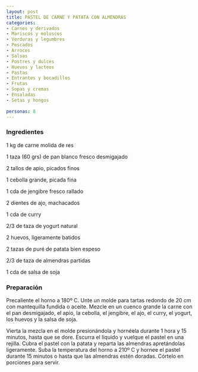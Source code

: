 ```yaml
---
layout: post
title: PASTEL DE CARNE Y PATATA CON ALMENDRAS
categories:
- Carnes y derivados
- Mariscos y moluscos
- Verduras y legumbres
- Pescados
- Arroces
- Salsas
- Postres y dulces
- Huevos y lacteos
- Pastas
- Entrantes y bocadillos
- Frutas
- Sopas y cremas
- Ensaladas
- Setas y hongos
 
personas: 8 
---
```

<h3>Ingredientes</h3>
1 kg de carne molida de res

1 taza (60 grs) de pan blanco fresco desmigajado

2 tallos de apio, picados finos

1 cebolla grande, picada fina

1 cda de jengibre fresco rallado

2 dientes de ajo, machacados

1 cda de curry

2/3 de taza de yogurt natural

2 huevos, ligeramente batidos

2 tazas de puré de patata bien espeso

2/3 de taza de almendras partidas

1 cda de salsa de soja

<h3>Preparación</h3>
Precaliente el horno a 180&ordm; C. Unte un molde para tartas redondo de 20 cm con mantequilla fundida o aceite. Mezcle en un cuenco grande la carne con el pan desmigajado, el apio, la cebolla, el jengibre, el ajo, el curry, el yogurt, los huevos y la salsa de soja.

Vierta la mezcla en el molde presionándola y hornéela durante 1 hora y 15 minutos, hasta que se dore. Escurra el líquido y vuelque el pastel en una rejilla. Cubra el pastel con la patata y reparta las almendras apretándolas ligeramente. Suba la temperatura del horno a 210&ordm; C y hornee el pastel durante 15 minutos o hasta que las almendras estén doradas. Córtelo en porciones para servir.

